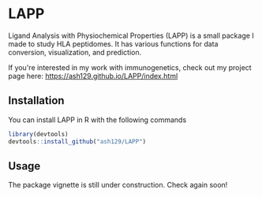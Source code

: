 
<!-- README.md is generated from README.Rmd. Please edit that file -->



# LAPP

Ligand Analysis with Physiochemical Properties (LAPP) is a small package I made to study HLA peptidomes. It has various functions for data conversion, visualization, and prediction. 

If you're interested in my work with immunogenetics, check out my project page here: https://ash129.github.io/LAPP/index.html

## Installation

You can install LAPP in R with the following commands


```r
library(devtools)
devtools::install_github("ash129/LAPP")
```

## Usage

The package vignette is still under construction. Check again soon!

